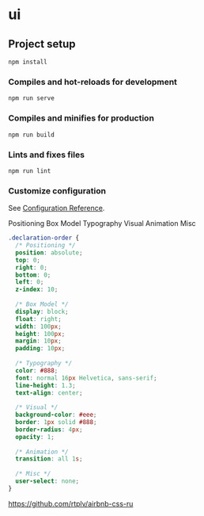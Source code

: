 # ui

## Project setup
```
npm install
```

### Compiles and hot-reloads for development
```
npm run serve
```

### Compiles and minifies for production
```
npm run build
```

### Lints and fixes files
```
npm run lint
```

### Customize configuration
See [Configuration Reference](https://cli.vuejs.org/config/).


Positioning
Box Model
Typography
Visual
Animation
Misc

```css
.declaration-order {
  /* Positioning */
  position: absolute;
  top: 0;
  right: 0;
  bottom: 0;
  left: 0;
  z-index: 10;
 
  /* Box Model */
  display: block;
  float: right;
  width: 100px;
  height: 100px;
  margin: 10px;
  padding: 10px;
 
  /* Typography */
  color: #888;
  font: normal 16px Helvetica, sans-serif;
  line-height: 1.3;
  text-align: center;
 
  /* Visual */
  background-color: #eee;
  border: 1px solid #888;
  border-radius: 4px;
  opacity: 1;
 
  /* Animation */
  transition: all 1s;
 
  /* Misc */
  user-select: none;
}
```


https://github.com/rtplv/airbnb-css-ru
